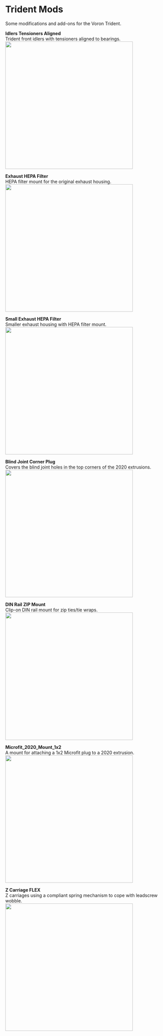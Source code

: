 # Trident Mods

Some modifications and add-ons for the Voron Trident.  


**Idlers Tensioners Aligned**  
Trident front idlers with tensioners aligned to bearings.  
<img src="https://github.com/pila81/Trident_Mods/blob/main/Idlers_Tensioners_Aligned/images/Idlers_Tensioners_Aligned_1.jpg" width="400">
  
  
**Exhaust HEPA Filter**  
HEPA filter mount for the original exhaust housing.  
<img src="https://github.com/pila81/Trident_Mods/blob/main/Exhaust_HEPA_Filter/images/Exhaust_HEPA_Filter_2.PNG" width="400">
  
  
**Small Exhaust HEPA Filter**  
Smaller exhaust housing with HEPA filter mount.  
<img src="https://github.com/pila81/Trident_Mods/blob/main/Exhaust_HEPA_Filter_Small/images/Exhaust_HEPA_Filter_Small_2.PNG" width="400">
  
  
**Blind Joint Corner Plug**  
Covers the blind joint holes in the top corners of the 2020 extrusions.  
<img src="https://github.com/pila81/Trident_Mods/blob/main/Blind_Joint_Corner_Plug/images/Blind_Joint_Corner_Plug_2.PNG" width="400">
  
  
**DIN Rail ZIP Mount**  
Clip-on DIN rail mount for zip ties/tie wraps.  
<img src="https://github.com/pila81/Trident_Mods/blob/main/DIN_Rail_ZIP_Mount/images/DIN_Rail_ZIP_Mount_1.PNG" width="400">
  
  
**Microfit_2020_Mount_1x2**  
A mount for attaching a 1x2 Microfit plug to a 2020 extrusion.  
<img src="https://github.com/pila81/Trident_Mods/blob/main/Microfit_2020_Mount_1x2/images/Microfit_2020_Mount_1x2_1.PNG" width="400">


**Z Carriage FLEX**  
Z carriages using a compliant spring mechanism to cope with leadscrew wobble.  
<img src="https://github.com/pila81/Trident_Mods/blob/main/Z_Carriages_FLEX/images/Z_Carriage_FLEX_1.jpg" width="400">

